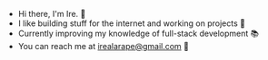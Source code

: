 - Hi there, I'm Ire. 👋
- I like building stuff for the internet and working on projects 🧱
- Currently improving my knowledge of full-stack development 📚
- You can reach me at irealarape@gmail.com 📧


<!--
**Ireoluwa-A/Ireoluwa-A** is a ✨ _special_ ✨ repository because its `README.md` (this file) appears on your GitHub profile.

Here are some ideas to get you started:

- 🔭 I’m currently working on ...
- 🌱 I’m currently learning ...
- 👯 I’m looking to collaborate on ...
- 🤔 I’m looking for help with ...
- 💬 Ask me about ...
- 📫 How to reach me: ...
- 😄 Pronouns: ...
- ⚡ Fun fact: ...
-->
